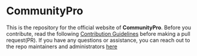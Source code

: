 # CommunityPro

This is the repository for the official website of **CommunityPro**. Before you contribute, read the following [Contribution Guidelines](https://github.com/CommunityPro/support/blob/main/CONTRIBUTING.md) before making a pull request(PR). If you have any questions or assistance, you can reach out to the repo maintainers and administrators [here](https://github.com/orgs/CommunityPro/teams/admins)
